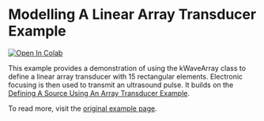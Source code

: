 # Modelling A Linear Array Transducer Example

[![Open In Colab](https://colab.research.google.com/assets/colab-badge.svg)](https://colab.research.google.com/github/waltsims/k-wave-python/blob/HEAD/examples/at_linear_array_transducer/at_linear_array_transducer.ipynb)

This example provides a demonstration of using the kWaveArray class to define a linear array transducer with 15 rectangular elements. Electronic focusing is then used to transmit an ultrasound pulse. It builds on the [Defining A Source Using An Array Transducer Example](../at_array_as_source/).

To read more, visit the [original example page](http://www.k-wave.org/documentation/example_at_linear_array_transducer.php).